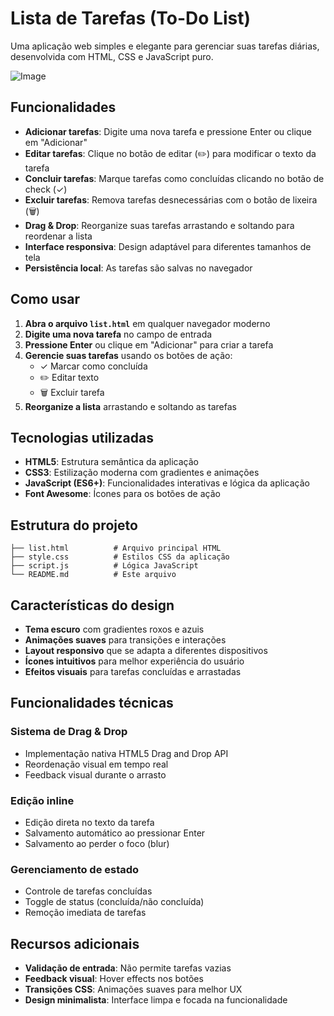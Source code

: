 # Lista de Tarefas (To-Do List)

Uma aplicação web simples e elegante para gerenciar suas tarefas diárias, desenvolvida com HTML, CSS e JavaScript puro.

![Image](https://github.com/user-attachments/assets/44360008-cba6-456d-ac27-38071a4a223d)

## Funcionalidades

- **Adicionar tarefas**: Digite uma nova tarefa e pressione Enter ou clique em "Adicionar"
- **Editar tarefas**: Clique no botão de editar (✏️) para modificar o texto da tarefa
- **Concluir tarefas**: Marque tarefas como concluídas clicando no botão de check (✓)
- **Excluir tarefas**: Remova tarefas desnecessárias com o botão de lixeira (🗑️)
- **Drag & Drop**: Reorganize suas tarefas arrastando e soltando para reordenar a lista
- **Interface responsiva**: Design adaptável para diferentes tamanhos de tela
- **Persistência local**: As tarefas são salvas no navegador

## Como usar

1. **Abra o arquivo `list.html`** em qualquer navegador moderno
2. **Digite uma nova tarefa** no campo de entrada
3. **Pressione Enter** ou clique em "Adicionar" para criar a tarefa
4. **Gerencie suas tarefas** usando os botões de ação:
   - ✓ Marcar como concluída
   - ✏️ Editar texto
   - 🗑️ Excluir tarefa
5. **Reorganize a lista** arrastando e soltando as tarefas

## Tecnologias utilizadas

- **HTML5**: Estrutura semântica da aplicação
- **CSS3**: Estilização moderna com gradientes e animações
- **JavaScript (ES6+)**: Funcionalidades interativas e lógica da aplicação
- **Font Awesome**: Ícones para os botões de ação

## Estrutura do projeto

```
├── list.html          # Arquivo principal HTML
├── style.css          # Estilos CSS da aplicação
├── script.js          # Lógica JavaScript
└── README.md          # Este arquivo
```

## Características do design

- **Tema escuro** com gradientes roxos e azuis
- **Animações suaves** para transições e interações
- **Layout responsivo** que se adapta a diferentes dispositivos
- **Ícones intuitivos** para melhor experiência do usuário
- **Efeitos visuais** para tarefas concluídas e arrastadas

## Funcionalidades técnicas

### Sistema de Drag & Drop
- Implementação nativa HTML5 Drag and Drop API
- Reordenação visual em tempo real
- Feedback visual durante o arrasto

### Edição inline
- Edição direta no texto da tarefa
- Salvamento automático ao pressionar Enter
- Salvamento ao perder o foco (blur)

### Gerenciamento de estado
- Controle de tarefas concluídas
- Toggle de status (concluída/não concluída)
- Remoção imediata de tarefas

## Recursos adicionais

- **Validação de entrada**: Não permite tarefas vazias
- **Feedback visual**: Hover effects nos botões
- **Transições CSS**: Animações suaves para melhor UX
- **Design minimalista**: Interface limpa e focada na funcionalidade

